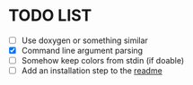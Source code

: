 # TODO LIST
- [ ] Use doxygen or something similar
- [x] Command line argument parsing
- [ ] Somehow keep colors from stdin (if doable)
- [ ] Add an installation step to the [readme](README.md)
